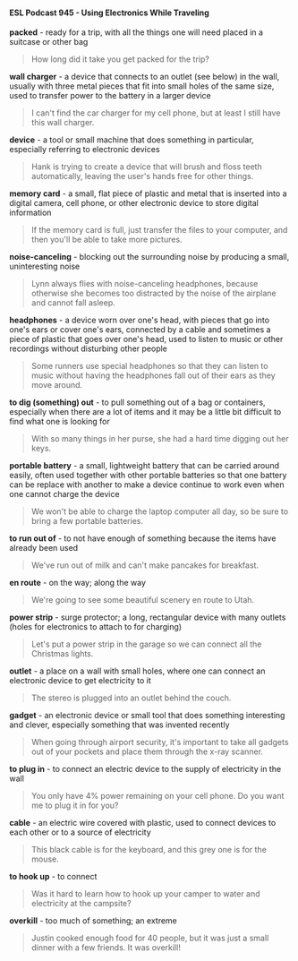 #### ESL Podcast 945 - Using Electronics While Traveling

**packed** - ready for a trip, with all the things one will need placed in a suitcase or
other bag

> How long did it take you get packed for the trip?

**wall charger** - a device that connects to an outlet (see below) in the wall, usually
with three metal pieces that fit into small holes of the same size, used to transfer
power to the battery in a larger device

> I can't find the car charger for my cell phone, but at least I still have this wall
charger.

**device** - a tool or small machine that does something in particular, especially
referring to electronic devices

> Hank is trying to create a device that will brush and floss teeth automatically,
leaving the user's hands free for other things.

**memory card** - a small, flat piece of plastic and metal that is inserted into a
digital camera, cell phone, or other electronic device to store digital information

> If the memory card is full, just transfer the files to your computer, and then you'll
be able to take more pictures.

**noise-canceling** - blocking out the surrounding noise by producing a small,
uninteresting noise

> Lynn always flies with noise-canceling headphones, because otherwise she
becomes too distracted by the noise of the airplane and cannot fall asleep.

**headphones** - a device worn over one's head, with pieces that go into one's
ears or cover one's ears, connected by a cable and sometimes a piece of plastic
that goes over one's head, used to listen to music or other recordings without
disturbing other people

> Some runners use special headphones so that they can listen to music without
having the headphones fall out of their ears as they move around.

**to dig (something) out** - to pull something out of a bag or containers, especially
when there are a lot of items and it may be a little bit difficult to find what one is
looking for

> With so many things in her purse, she had a hard time digging out her keys.

**portable battery** - a small, lightweight battery that can be carried around easily,
often used together with other portable batteries so that one battery can be
replace with another to make a device continue to work even when one cannot
charge the device

> We won't be able to charge the laptop computer all day, so be sure to bring a
few portable batteries.

**to run out of** - to not have enough of something because the items have already
been used

> We've run out of milk and can't make pancakes for breakfast.

**en route** - on the way; along the way

> We're going to see some beautiful scenery en route to Utah.

**power strip** - surge protector; a long, rectangular device with many outlets
(holes for electronics to attach to for charging)

> Let's put a power strip in the garage so we can connect all the Christmas lights.

**outlet** - a place on a wall with small holes, where one can connect an electronic
device to get electricity to it

> The stereo is plugged into an outlet behind the couch.

**gadget** - an electronic device or small tool that does something interesting and
clever, especially something that was invented recently

> When going through airport security, it's important to take all gadgets out of
your pockets and place them through the x-ray scanner.

**to plug in** - to connect an electric device to the supply of electricity in the wall

> You only have 4% power remaining on your cell phone. Do you want me to plug
it in for you?

**cable** - an electric wire covered with plastic, used to connect devices to each
other or to a source of electricity

> This black cable is for the keyboard, and this grey one is for the mouse.

**to hook up** - to connect

> Was it hard to learn how to hook up your camper to water and electricity at the
campsite?

**overkill** - too much of something; an extreme

> Justin cooked enough food for 40 people, but it was just a small dinner with a
few friends. It was overkill!

